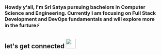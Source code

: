 ### Howdy y'all, I'm Sri Satya pursuing bachelors in Computer Science and Engineering.  Currently I am focusing on Full Stack Development and DevOps fundamentals and will explore more in the furture⚡
## let's get connected <img src="https://c.tenor.com/Ud8Px21wDcYAAAAj/thisisfinland-finland.gif" height="32px">
